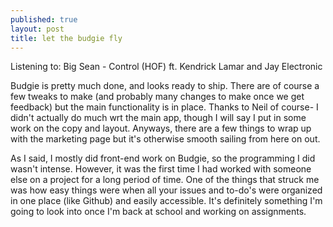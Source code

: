 ```yaml
---
published: true
layout: post
title: let the budgie fly
---
```


Listening to: Big Sean - Control (HOF) ft. Kendrick Lamar and Jay Electronic

Budgie is pretty much done, and looks ready to ship. There are of course a few tweaks to make (and probably many changes to make once we get feedback) but the main functionality is in place. Thanks to Neil of course- I didn't actually do much wrt the main app, though I will say I put in some work on the copy and layout. Anyways, there are a few things to wrap up with the marketing page but it's otherwise smooth sailing from here on out. 

As I said, I mostly did front-end work on Budgie, so the programming I did wasn't  intense. However, it was the first time I had worked with someone else on a project for a long period of time. One of the things that struck me was how easy things were when all your issues and to-do's were organized in one place (like Github) and easily accessible. It's definitely something I'm going to look into once I'm back at school and working on assignments. 